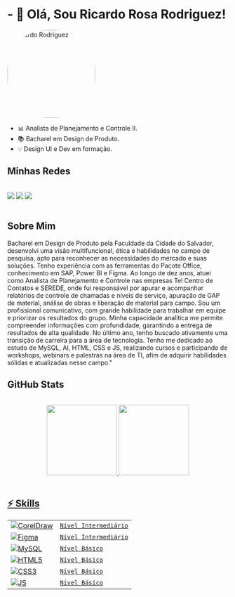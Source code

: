 # - 👋 Olá, Sou Ricardo Rosa Rodriguez!
<div>
   <img width="200" src="https://media.licdn.com/dms/image/D4D03AQGSZb6qri048w/profile-displayphoto-shrink_200_200/0/1689131788694?e=1697068800&amp;v=beta&amp;t=plNmxyJmgabRmmZ-WsMN26jCcQ5UqzdubZWZZpypDqA" height="200" alt="Ricardo Rodriguez" id="ember668" class="evi-image ember-view profile-photo-edit__preview" style="border-radius: 90px; ">
</div>

- 📊 Analista de Planejamento e Controle II.
- 📚 Bacharel em Design de Produto.
- 💡 Design UI e Dev em formação.

 
 ## Minhas Redes
 <br>
 
<div> 
  <a href="https://www.linkedin.com/in/ricardorrodriguez/" target="_blank"><img src="https://img.shields.io/badge/-LinkedIn-%230077B5?style=for-the-badge&logo=linkedin&logoColor=white" target="_blank"></a>
  <a href="https://github.com/cadorodriguez" target="_blank"><img src="https://img.shields.io/badge/-Github-%230077B5?style=for-the-badge&logo=github&logoColor=white" target="_blank"></a>
  <a href="https://www.behance.net/cadorodriguez" target="_blank"><img src="https://img.shields.io/badge/-Behance-%230077B5?style=for-the-badge&logo=behance&logoColor=white" target="_blank"></a> 
 
</div>
<br>

## Sobre Mim 
<div> 
Bacharel em Design de Produto pela Faculdade da Cidade do Salvador, desenvolvi uma visão multifuncional, ética e habilidades no campo de pesquisa, apto para reconhecer as necessidades do mercado e suas soluções. Tenho experiência com as ferramentas do Pacote Office, conhecimento em SAP, Power BI e Figma. Ao longo de dez anos, atuei como Analista de Planejamento e Controle nas empresas Tel Centro de Contatos e SEREDE, onde fui responsável por apurar e acompanhar relatórios de controle de chamadas e níveis de serviço, apuração de GAP de material, análise de obras e liberação de material para campo. Sou um profissional comunicativo, com grande habilidade para trabalhar em equipe e priorizar os resultados do grupo. Minha capacidade analítica me permite compreender informações com profundidade, garantindo a entrega de resultados de alta qualidade. No último ano, tenho buscado ativamente uma transição de carreira para a área de tecnologia. Tenho me dedicado ao estudo de MySQL, AI, HTML, CSS e JS, realizando cursos e participando de workshops, webinars e palestras na área de TI, afim de adquirir habilidades sólidas e atualizadas nesse campo."
 
</div>


## GitHub Stats
<br/>
<div align="center">
  <a href="https://github.com/cadorodriguez">
  <img height="160rem" src="https://github-readme-stats.vercel.app/api?username=cadorodriguez&show_icons=true&theme=tokyonight&include_all_commits=true&count_private=true"/>
  <img height="160rem" src="https://github-readme-stats.vercel.app/api/top-langs/?username=cadorodriguez&layout=compact&langs_count=7&theme=tokyonight"/>
</div>


<br>

## ⚡ Skills

<table>
  <thead>
    <tr align="left">
  </thead>
  <tbody align="left">
    <tr>
      <td>
        <img align="center" alt="CorelDraw" src="https://img.shields.io/badge/CorelDRAW-000?style=for-the-badge&logo=Coreldraw&logoColor=green">
      </td>
      <td>
        <code>Nível Intermediário</code>
      </td>
    </tr>
    <tr>
      <td>
        <img align="center" alt="Figma" src="https://img.shields.io/badge/FIGMA-000?style=for-the-badge&logo=figma&logoColor=purple">
      </td>
      <td>
        <code>Nível Intermediário</code>
      </td>
    </tr>
    <tr>
      <td>
        <img align="center" alt="MySQL" src="https://img.shields.io/badge/MySQL-000?style=for-the-badge&logo=Mysql&logoColor=264CE4">
      </td>
      <td>
        <code>Nível Básico</code>
      </td>
    </tr>
    <tr>
      <td>
        <img align="center" alt="HTML5" src="https://img.shields.io/badge/HTML5-000?style=for-the-badge&logo=html5&logoColor=264CE4orange">
      </td>
      <td>
        <code>Nível Básico</code>
      </td>
    </tr>
    <tr>
      <td>
        <img align="center" alt="CSS3" src="https://img.shields.io/badge/CSS3-000?style=for-the-badge&logo=css3&logoColor=cyan">
      </td>
      <td>
        <code>Nível Básico</code>
      </td>
    </tr>
    <tr>
      <td>
        <img align="center" alt="JS" src="https://img.shields.io/badge/JS-000?style=for-the-badge&logo=Javascript&logoColor=cyanyellow">
      </td>
      <td>
        <code>Nível Básico</code>
      </td>
    </tr>
  </tbody>
  <tfoot></tfoot>
</table>
 

</div>